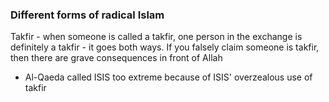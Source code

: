 ### Different forms of radical Islam

Takfir - when someone is called a takfir, one person in the exchange is definitely a takfir - it goes both ways. If you falsely claim someone is takfir, then there are grave consequences in front of Allah
- Al-Qaeda called ISIS too extreme because of ISIS' overzealous use of takfir 

